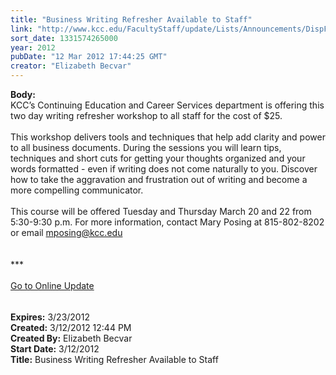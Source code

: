```yaml
---
title: "Business Writing Refresher Available to Staff"
link: "http://www.kcc.edu/FacultyStaff/update/Lists/Announcements/DispForm.aspx?ID=634"
sort_date: 1331574265000
year: 2012
pubDate: "12 Mar 2012 17:44:25 GMT"
creator: "Elizabeth Becvar"
---
```


<div><b>Body:</b> <div class="ExternalClass09024EBF09CA4DB3A9393E11F9BD8C6B">
<div>KCC’s Continuing Education and Career Services department is offering this two day writing refresher workshop to all staff for the cost of $25. </div>
<div> </div>
<div>This workshop delivers tools and techniques that help add clarity and power to all business documents. During the sessions you will learn tips, techniques and short cuts for getting your thoughts organized and your words formatted - even if writing does not come naturally to you. Discover how to take the aggravation and frustration out of writing and become a more compelling communicator.</div>
<div> </div>
<div>This course will be offered Tuesday and Thursday March 20 and 22 from 5:30-9:30 p.m. For more information, contact Mary Posing at 815-802-8202 or email <a href="mailto:mposing@kcc.edu">mposing@kcc.edu</a><br /></div>
<div> </div>
<div> </div>
<div>***</div>
<div> </div>
<div><a href="/FacultyStaff/update/Pages/dailyupdate.aspx">Go to Online Update</a></div>
<div><br /><font size="2"> <br /></div></font></div></div>
<div><b>Expires:</b> 3/23/2012</div>
<div><b>Created:</b> 3/12/2012 12:44 PM</div>
<div><b>Created By:</b> Elizabeth Becvar</div>
<div><b>Start Date:</b> 3/12/2012</div>
<div><b>Title:</b> Business Writing Refresher Available to Staff</div>

